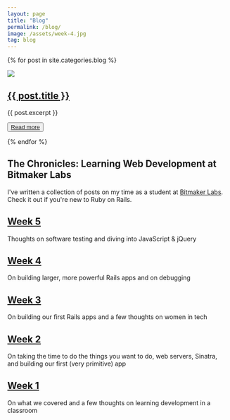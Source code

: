 ```yaml
---
layout: page
title: "Blog"
permalink: /blog/
image: /assets/week-4.jpg
tag: blog
---
```


{% for post in site.categories.blog %}

 <img src="{{ post.image }}"> 
<h2 class="page-list-item"><a href="{{ post.url | prepend: site.baseurl }}">{{ post.title }}</a></h2>
<p> {{ post.excerpt }} </p>
<button><a class="post-link" href="{{ post.url | prepend: site.baseurl }}">Read more</a></button>

{% endfor %}

<h2 class="collection-title"> The Chronicles: Learning Web Development at Bitmaker Labs </h2> 

<p> 
  I've written a collection of posts on my time as a student at <a href="https://bitmakerlabs.com/" target="_blank">Bitmaker Labs</a>. Check it out if you're new to Ruby on Rails. 
</p> 

<h2 class="page-list-item">
  <a href="https://medium.com/the-chronicles-learning-web-development-at/the-chronicles-learning-web-development-at-bitmaker-labs-week-5-549085f536bf" target="_blank"> Week 5</a>
</h2>
<p>Thoughts on software testing and diving into JavaScript & jQuery</p>

<h2 class="page-list-item">
  <a href="https://medium.com/the-chronicles-learning-web-development-at/the-chronicles-learning-web-development-at-bitmaker-labs-week-4-5d106238ebe5" target="_blank"> Week 4</a>
</h2>
<p>On building larger, more powerful Rails apps and on debugging</p>

<h2 class="page-list-item">
  <a href="https://medium.com/the-chronicles-learning-web-development-at/the-chronicles-learning-web-development-at-bitmaker-labs-week-3-4ea646ad5dbf" target="_blank"> Week 3</a>
</h2>
<p>On building our first Rails apps and a few thoughts on women in tech</p>

<h2 class="page-list-item">
<a href="https://medium.com/the-chronicles-learning-web-development-at/the-chronicles-learning-web-development-at-bitmaker-labs-week-2-b5ce9524601a" target="_blank"> Week 2</a>
</h2>
<p>On taking the time to do the things you want to do, web servers, Sinatra, and building our first (very primitive) app</p>

<h2 class="page-list-item">
  <a href="https://medium.com/the-chronicles-learning-web-development-at/the-chronicles-learning-web-development-at-bitmaker-labs-e8e91656c546" target="_blank"> Week 1</a>
</h2>
<p>On what we covered and a few thoughts on learning development in a classroom</p>